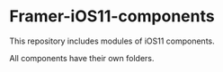 # Framer-iOS11-components
This repository includes modules of iOS11 components.

All components have their own folders.
